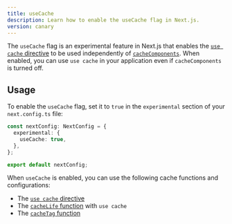 ```yaml
---
title: useCache
description: Learn how to enable the useCache flag in Next.js.
version: canary
---
```


The `useCache` flag is an experimental feature in Next.js that enables the [`use cache` directive](/docs/app/api-reference/directives/use-cache) to be used independently of [`cacheComponents`](/docs/app/api-reference/config/next-config-js/cacheComponents). When enabled, you can use `use cache` in your application even if `cacheComponents` is turned off.

## Usage

To enable the `useCache` flag, set it to `true` in the `experimental` section of your `next.config.ts` file:

```ts filename="next.config.ts"
const nextConfig: NextConfig = {
  experimental: {
    useCache: true,
  },
};

export default nextConfig;
```

When `useCache` is enabled, you can use the following cache functions and configurations:

- The [`use cache` directive](/docs/app/api-reference/directives/use-cache)
- The [`cacheLife` function](/docs/app/api-reference/config/next-config-js/cacheLife) with `use cache`
- The [`cacheTag` function](/docs/app/api-reference/functions/cacheTag)

